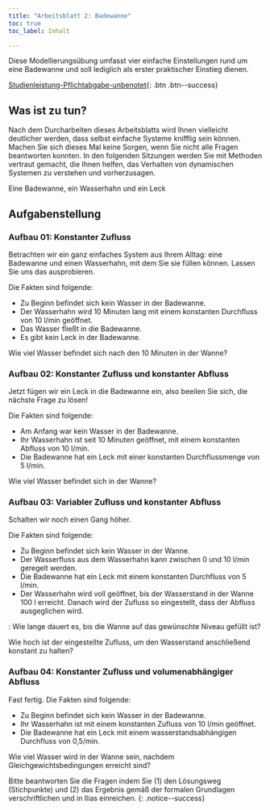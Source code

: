```yaml
---
title: "Arbeitsblatt 2: Badewanne"
toc: true
toc_label: Inhalt

---
```



Diese Modellierungsübung umfasst vier einfache Einstellungen rund um eine Badewanne und soll lediglich als erster praktischer Einstieg dienen.

[Studienleistung-Pflichtabgabe-unbenotet](){: .btn .btn--success}


<!--more-->




## Was ist zu tun?


Nach dem Durcharbeiten dieses Arbeitsblatts wird Ihnen vielleicht deutlicher werden, dass selbst einfache Systeme knifflig sein können. Machen Sie sich dieses Mal keine Sorgen, wenn Sie nicht alle Fragen beantworten konnten. In den folgenden Sitzungen werden Sie mit Methoden vertraut gemacht, die Ihnen helfen, das Verhalten von dynamischen Systemen zu verstehen und vorherzusagen.

Eine Badewanne, ein Wasserhahn und ein Leck

## Aufgabenstellung

### Aufbau 01: Konstanter Zufluss

Betrachten wir ein ganz einfaches System aus Ihrem Alltag: eine Badewanne und einen Wasserhahn, mit dem Sie sie füllen können. Lassen Sie uns das ausprobieren.

Die Fakten sind folgende:

* Zu Beginn befindet sich kein Wasser in der Badewanne.
* Der Wasserhahn wird 10 Minuten lang mit einem konstanten Durchfluss von 10 l/min geöffnet.
* Das Wasser fließt in die Badewanne.
* Es gibt kein Leck in der Badewanne.

Wie viel Wasser befindet sich nach den 10 Minuten in der Wanne?

### Aufbau 02: Konstanter Zufluss und konstanter Abfluss

Jetzt fügen wir ein Leck in die Badewanne ein, also beeilen Sie sich, die nächste Frage zu lösen!

Die Fakten sind folgende:

* Am Anfang war kein Wasser in der Badewanne.
* Ihr Wasserhahn ist seit 10 Minuten geöffnet, mit einem konstanten Abfluss von 10 l/min.
* Die Badewanne hat ein Leck mit einer konstanten Durchflussmenge von 5 l/min.

Wie viel Wasser befindet sich in der Wanne?

### Aufbau 03: Variabler Zufluss und konstanter Abfluss

Schalten wir noch einen Gang höher.

Die Fakten sind folgende:

* Zu Beginn befindet sich kein Wasser in der Wanne.
* Der Wasserfluss aus dem Wasserhahn kann zwischen 0 und 10 l/min geregelt werden.
* Die Badewanne hat ein Leck mit einem konstanten Durchfluss von 5 l/min.
* Der Wasserhahn wird voll geöffnet, bis der Wasserstand in der Wanne 100 l erreicht. Danach wird der Zufluss so eingestellt, dass der Abfluss ausgeglichen wird.

: Wie lange dauert es, bis die Wanne auf das gewünschte Niveau gefüllt ist?

Wie hoch ist der eingestellte Zufluss, um den Wasserstand anschließend konstant zu halten?

### Aufbau 04: Konstanter Zufluss und volumenabhängiger Abfluss

Fast fertig. Die Fakten sind folgende:

* Zu Beginn befindet sich kein Wasser in der Badewanne.
* Ihr Wasserhahn ist mit einem konstanten Zufluss von 10 l/min geöffnet.
* Die Badewanne hat ein Leck mit einem wasserstandsabhängigen Durchfluss von 0,5/min.

Wie viel Wasser wird in der Wanne sein, nachdem Gleichgewichtsbedingungen erreicht sind?


Bitte beantworten Sie die Fragen indem Sie (1) den Lösungsweg (Stichpunkte) und (2) das Ergebnis  gemäß der formalen Grundlagen verschriftlichen und in Ilias einreichen.
{: .notice--success}